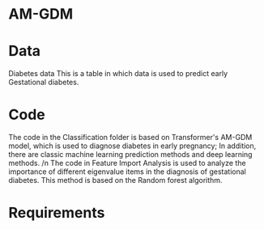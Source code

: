 # AM-GDM

# Data
Diabetes data This is a table in which data is used to predict early Gestational diabetes.

# Code
The code in the Classification folder is based on Transformer's AM-GDM model, which is used to diagnose diabetes in early pregnancy; In addition, there are classic machine learning prediction methods and deep learning methods. /n The code in Feature Import Analysis is used to analyze the importance of different eigenvalue items in the diagnosis of gestational diabetes. This method is based on the Random forest algorithm.

# Requirements

